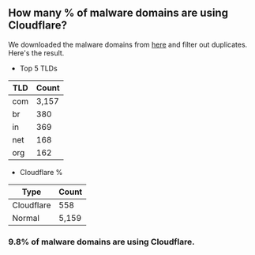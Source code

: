 ## How many % of malware domains are using Cloudflare?


We downloaded the malware domains from [here](https://urlhaus.abuse.ch) and filter out duplicates.
Here's the result.


[//]: # (start replacement)


- Top 5 TLDs

| TLD | Count |
| --- | --- |
| com | 3,157 |
| br | 380 |
| in | 369 |
| net | 168 |
| org | 162 |


- Cloudflare %

| Type | Count |
| --- | --- |
| Cloudflare | 558 |
| Normal | 5,159 |


### 9.8% of malware domains are using Cloudflare.